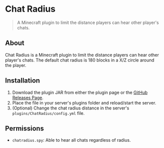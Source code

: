 # Chat Radius
> A Minecraft plugin to limit the distance players can hear other player's chats.

## About
Chat Radius is a Minecraft plugin to limit the distance players can hear other player's chats. The default chat
 radius is 180 blocks in a X/Z circle around the player.

## Installation
1. Download the plugin JAR from either the plugin page or the
[GitHub Releases Page](https://github.com/hparcells/chat-radius/releases).
2. Place the file in your server's plugins folder and reload/start the server.
3. (Optional) Change the chat radius distance in the server's `plugins/ChatRadius/config.yml` file.

## Permissions
- `chatradius.spy`: Able to hear all chats regardless of radius.
